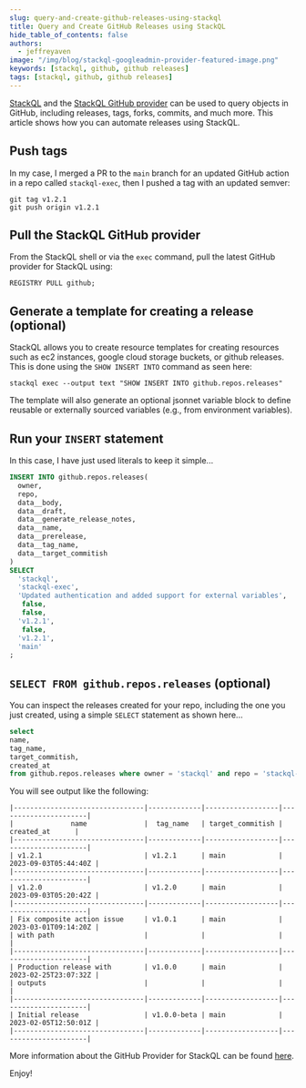 ```yaml
---
slug: query-and-create-github-releases-using-stackql
title: Query and Create GitHub Releases using StackQL
hide_table_of_contents: false
authors:  
  - jeffreyaven
image: "/img/blog/stackql-googleadmin-provider-featured-image.png"
keywords: [stackql, github, github releases]
tags: [stackql, github, github releases]
---
```


[StackQL](https://github.com/stackql/stackql) and the [StackQL GitHub provider](https://registry.stackql.io/github) can be used to query objects in GitHub, including releases, tags, forks, commits, and much more.  This article shows how you can automate releases using StackQL.  

## Push tags

In my case, I merged a PR to the `main` branch for an updated GitHub action in a repo called `stackql-exec`, then I pushed a tag with an updated semver:

```
git tag v1.2.1
git push origin v1.2.1
```

## Pull the StackQL GitHub provider

From the StackQL shell or via the `exec` command, pull the latest GitHub provider for StackQL using:

```
REGISTRY PULL github;
```


## Generate a template for creating a release (optional)

StackQL allows you to create resource templates for creating resources such as ec2 instances, google cloud storage buckets, or github releases.  This is done using the `SHOW INSERT INTO` command as seen here:  

```
stackql exec --output text "SHOW INSERT INTO github.repos.releases"
```

The template will also generate an optional jsonnet variable block to define reusable or externally sourced variables (e.g., from environment variables).  

## Run your `INSERT` statement

In this case, I have just used literals to keep it simple...

```sql
INSERT INTO github.repos.releases(
  owner,
  repo,
  data__body,
  data__draft,
  data__generate_release_notes,
  data__name,
  data__prerelease,
  data__tag_name,
  data__target_commitish
)
SELECT
  'stackql',
  'stackql-exec',
  'Updated authentication and added support for external variables',
   false,
   false,
  'v1.2.1',
   false,
  'v1.2.1',
  'main'
;
```

## `SELECT FROM github.repos.releases` (optional)

You can inspect the releases created for your repo, including the one you just created, using a simple `SELECT` statement as shown here...

```sql
select 
name,
tag_name,
target_commitish,
created_at
from github.repos.releases where owner = 'stackql' and repo = 'stackql-exec';
```

You will see output like the following:

```
|--------------------------------|-------------|------------------|----------------------|                                              
|              name              |  tag_name   | target_commitish |      created_at      |                                              
|--------------------------------|-------------|------------------|----------------------|                                              
| v1.2.1                         | v1.2.1      | main             | 2023-09-03T05:44:40Z |                                              
|--------------------------------|-------------|------------------|----------------------|                                              
| v1.2.0                         | v1.2.0      | main             | 2023-09-03T05:20:42Z |                                              
|--------------------------------|-------------|------------------|----------------------|                                              
| Fix composite action issue     | v1.0.1      | main             | 2023-03-01T09:14:20Z |                                              
| with path                      |             |                  |                      |                                              
|--------------------------------|-------------|------------------|----------------------|                                              
| Production release with        | v1.0.0      | main             | 2023-02-25T23:07:32Z |                                              
| outputs                        |             |                  |                      |                                              
|--------------------------------|-------------|------------------|----------------------|                                              
| Initial release                | v1.0.0-beta | main             | 2023-02-05T12:50:01Z |                                              
|--------------------------------|-------------|------------------|----------------------|              
```

More information about the GitHub Provider for StackQL can be found [here](https://registry.stackql.io/github).  

Enjoy!
